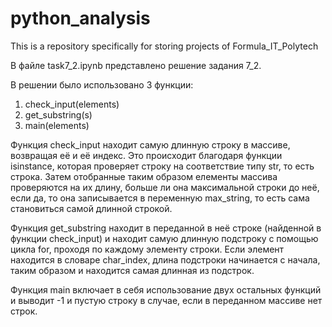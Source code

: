 # python_analysis
This is a repository specifically for storing projects of Formula_IT_Polytech	

В файле task7_2.ipynb представлено решение задания 7_2.  

В решении было использовано 3 функции:	
1) check_input(elements)	
2) get_substring(s)	
3) main(elements)

Функция check_input находит самую длинную строку в массиве, возвращая её и её индекс.	Это происходит благодаря функции isinstance, которая проверяет строку на соответствие типу str, то есть строка. Затем отобранные таким образом елементы массива проверяются на их длину, больше ли она максимальной строки до неё, если да, то она записывается в переменную max_string, то есть сама становиться самой длинной строкой.

Функция get_substring находит в переданной в неё строке (найденной в функции check_input) и находит самую длинную подстроку с помощью цикла for, проходя по каждому элементу строки. Если элемент находится в словаре char_index, длина подстроки начинается с начала, таким образом и находится самая длинная из подстрок.	

Функция main включает в себя использование двух остальных функций и выводит -1 и пустую строку в случае, если в переданном массиве нет строк.	
